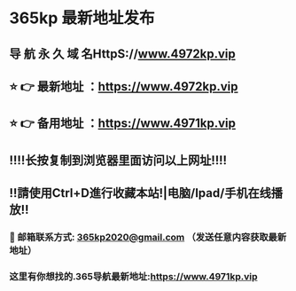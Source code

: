 # 365kp 最新地址发布 
## 导 航 永 久 域 名HttpS://www.4972kp.vip
## ⭐️ 👉 最新地址 ：https://www.4972kp.vip
## ⭐️ 👉 备用地址 ：https://www.4971kp.vip
## ‼️‼️长按复制到浏览器里面访问以上网址‼️‼️
## ‼️請使用Ctrl+D進行收藏本站!|电脑/Ipad/手机在线播放‼️
### 📧 邮箱联系方式: 365kp2020@gmail.com （发送任意内容获取最新地址）
### 这里有你想找的.365导航最新地址:https://www.4971kp.vip
